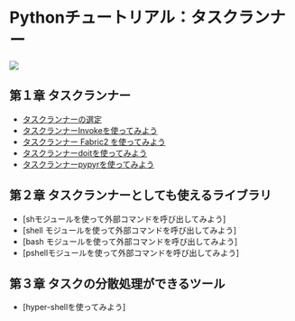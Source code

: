 Pythonチュートリアル：タスクランナー
=================

![](https://gyazo.com/153a339305d78fc4fa4850753e4b1594.png)

## 第１章 タスクランナー
- [タスクランナーの選定](00_Choice_Taskrunner.md)
- [タスクランナーInvokeを使ってみよう](01_Invoke)
- [タスクランナー Fabric2 を使ってみよう](02_Fabric)
- [タスクランナーdoitを使ってみよう](03_Doit)
- [タスクランナーpypyrを使ってみよう](04_Pypyr)

## 第２章 タスクランナーとしても使えるライブラリ
- [shモジュールを使って外部コマンドを呼び出してみよう]
- [shell モジュールを使って外部コマンドを呼び出してみよう]
- [bash モジュールを使って外部コマンドを呼び出してみよう]
- [pshellモジュールを使って外部コマンドを呼び出してみよう]

## 第３章 タスクの分散処理ができるツール
- [hyper-shellを使ってみよう]
